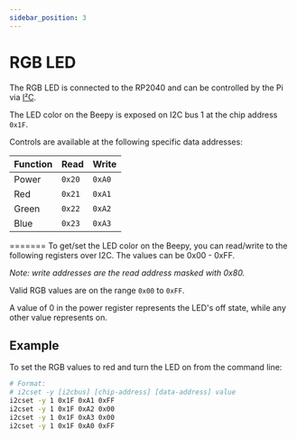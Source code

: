 ```yaml
---
sidebar_position: 3
---
```


# RGB LED

The RGB LED is connected to the RP2040 and can be controlled by the Pi via [I²C](https://en.wikipedia.org/wiki/I²C).

The LED color on the Beepy is exposed on I2C bus 1 at the chip address `0x1F`.

Controls are available at the following specific data addresses:

| Function | Read   | Write  |
|----------|--------|--------|
| Power    | `0x20` | `0xA0` |
| Red      | `0x21` | `0xA1` |
| Green    | `0x22` | `0xA2` |
| Blue     | `0x23` | `0xA3` |
=======
To get/set the LED color on the Beepy, you can read/write to the following registers over I2C. The values can be 0x00 - 0xFF.

*Note: write addresses are the read address masked with 0x80.*

Valid RGB values are on the range `0x00` to `0xFF`.

A value of 0 in the power register represents the LED's off state, while any other value represents on.

## Example

To set the RGB values to red and turn the LED on from the command line:

```bash
# Format:
# i2cset -y [i2cbus] [chip-address] [data-address] value
i2cset -y 1 0x1F 0xA1 0xFF
i2cset -y 1 0x1F 0xA2 0x00
i2cset -y 1 0x1F 0xA3 0x00
i2cset -y 1 0x1F 0xA0 0xFF
```
